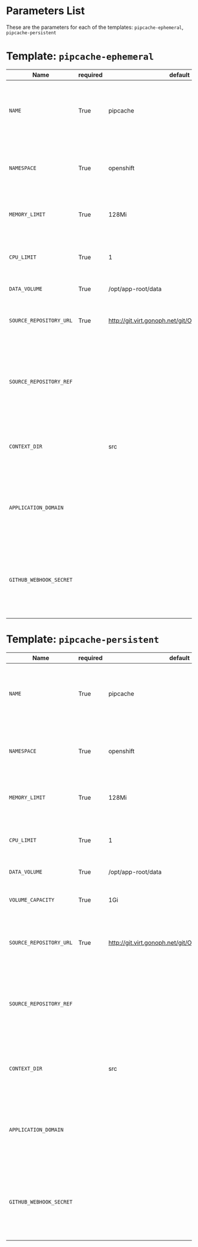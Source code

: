 # Parameters List

These are the parameters for each of the templates: `pipcache-ephemeral`, `pipcache-persistent`


# Template: `pipcache-ephemeral`

| Name | required | default | description |
| ---- | -------- | ------- | ----------- |
| `NAME` | True | pipcache | The name assigned to all of the frontend objects defined in this template. |
| `NAMESPACE` | True | openshift | The OpenShift Namespace where the builder ImageStream resides. |
| `MEMORY_LIMIT` | True | 128Mi | Maximum amount of memory the container can use. |
| `CPU_LIMIT` | True | 1 | Maximum amount of CPU the container can use (in cores). |
| `DATA_VOLUME` | True | /opt/app-root/data | Data volume path |
| `SOURCE_REPOSITORY_URL` | True | http://git.virt.gonoph.net/git/Openshift/pipcache.git | The URL of the repository with your application source code. |
| `SOURCE_REPOSITORY_REF` |  |   | Set this to a branch name, tag or other ref of your repository if you are not using the default branch. |
| `CONTEXT_DIR` |  | src | Set this to the relative path to your project if it is not in the root of your repository. |
| `APPLICATION_DOMAIN` |  |   | The exposed hostname that will route to the pipcache service, if left blank a value will be defaulted. |
| `GITHUB_WEBHOOK_SECRET` |  |   | Github trigger secret.  A difficult to guess string encoded as part of the webhook URL.  Not encrypted. |



# Template: `pipcache-persistent`

| Name | required | default | description |
| ---- | -------- | ------- | ----------- |
| `NAME` | True | pipcache | The name assigned to all of the frontend objects defined in this template. |
| `NAMESPACE` | True | openshift | The OpenShift Namespace where the builder ImageStream resides. |
| `MEMORY_LIMIT` | True | 128Mi | Maximum amount of memory the container can use. |
| `CPU_LIMIT` | True | 1 | Maximum amount of CPU the container can use (in cores). |
| `DATA_VOLUME` | True | /opt/app-root/data | Data volume path |
| `VOLUME_CAPACITY` | True | 1Gi | Volume space available for data, e.g. 512Mi, 2Gi |
| `SOURCE_REPOSITORY_URL` | True | http://git.virt.gonoph.net/git/Openshift/pipcache.git | The URL of the repository with your application source code. |
| `SOURCE_REPOSITORY_REF` |  |   | Set this to a branch name, tag or other ref of your repository if you are not using the default branch. |
| `CONTEXT_DIR` |  | src | Set this to the relative path to your project if it is not in the root of your repository. |
| `APPLICATION_DOMAIN` |  |   | The exposed hostname that will route to the pipcache service, if left blank a value will be defaulted. |
| `GITHUB_WEBHOOK_SECRET` |  |   | Github trigger secret.  A difficult to guess string encoded as part of the webhook URL.  Not encrypted. |


